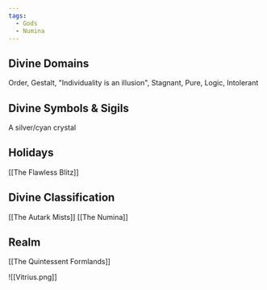 ```yaml
---
tags:
  - Gods
  - Numina
---
```


## Divine Domains
Order, Gestalt, "Individuality is an illusion", Stagnant, Pure, Logic, Intolerant
## Divine Symbols & Sigils
A silver/cyan crystal
## Holidays
[[The Flawless Blitz]]
## Divine Classification
[[The Autark Mists]]
[[The Numina]]
## Realm
[[The Quintessent Formlands]]

![[Vitrius.png]]